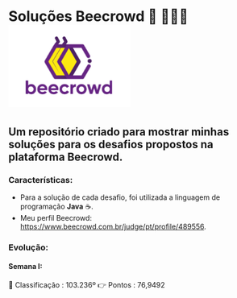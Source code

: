 # Soluções Beecrowd 🐝 🧑‍🤝‍🧑 ![logo_beecrowd](https://github.com/MatheusMartins3191/beecrowd_solucoes/blob/master/icone_beecrowd.PNG)
## Um repositório criado para mostrar minhas soluções para os desafios propostos na plataforma Beecrowd.

### Características: 

 - Para a solução de cada desafio, foi utilizada a linguagem de programação **Java** ☕.
 - Meu perfil Beecrowd: https://www.beecrowd.com.br/judge/pt/profile/489556. 

### Evolução:

#### Semana I: 

🥇 Classificação : 103.236º
👉 Pontos        :  76,9492

 

 
